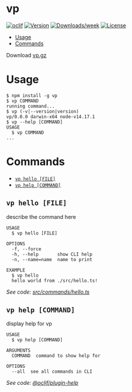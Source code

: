 vp
==



[![oclif](https://img.shields.io/badge/cli-oclif-brightgreen.svg)](https://oclif.io)
[![Version](https://img.shields.io/npm/v/vp.svg)](https://npmjs.org/package/vp)
[![Downloads/week](https://img.shields.io/npm/dw/vp.svg)](https://npmjs.org/package/vp)
[![License](https://img.shields.io/npm/l/vp.svg)](https://github.com/hectorvp/vp/blob/master/package.json)

<!-- toc -->
* [Usage](#usage)
* [Commands](#commands)
<!-- tocstop -->

Download [vp.gz](https://github.com/hectorvp/vp-main/releases/latest/download/vp.gz)


# Usage
<!-- usage -->
```sh-session
$ npm install -g vp
$ vp COMMAND
running command...
$ vp (-v|--version|version)
vp/0.0.0 darwin-x64 node-v14.17.1
$ vp --help [COMMAND]
USAGE
  $ vp COMMAND
...
```
<!-- usagestop -->
# Commands
<!-- commands -->
* [`vp hello [FILE]`](#vp-hello-file)
* [`vp help [COMMAND]`](#vp-help-command)

## `vp hello [FILE]`

describe the command here

```
USAGE
  $ vp hello [FILE]

OPTIONS
  -f, --force
  -h, --help       show CLI help
  -n, --name=name  name to print

EXAMPLE
  $ vp hello
  hello world from ./src/hello.ts!
```

_See code: [src/commands/hello.ts](https://github.com/hectorvp/vp/blob/v0.0.0/src/commands/hello.ts)_

## `vp help [COMMAND]`

display help for vp

```
USAGE
  $ vp help [COMMAND]

ARGUMENTS
  COMMAND  command to show help for

OPTIONS
  --all  see all commands in CLI
```

_See code: [@oclif/plugin-help](https://github.com/oclif/plugin-help/blob/v3.2.2/src/commands/help.ts)_
<!-- commandsstop -->
